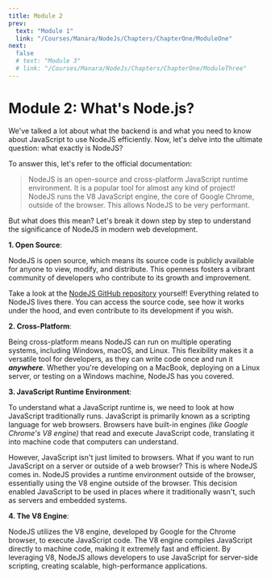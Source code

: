 ```yaml
---
title: Module 2
prev:
  text: "Module 1"
  link: "/Courses/Manara/NodeJs/Chapters/ChapterOne/ModuleOne"
next:
  false
  # text: "Module 3"
  # link: "/Courses/Manara/NodeJs/Chapters/ChapterOne/ModuleThree"
---
```


# Module 2: What's Node.js?

We've talked a lot about what the backend is and what you need to know about JavaScript to use NodeJS efficiently. Now, let's delve into the ultimate question: what exactly is NodeJS?

To answer this, let's refer to the official documentation:

> NodeJS is an open-source and cross-platform JavaScript runtime environment. It is a popular tool for almost any kind of project! NodeJS runs the V8 JavaScript engine, the core of Google Chrome, outside of the browser. This allows NodeJS to be very performant.

But what does this mean? Let's break it down step by step to understand the significance of NodeJS in modern web development.

**1. Open Source**:

NodeJS is open source, which means its source code is publicly available for anyone to view, modify, and distribute. This openness fosters a vibrant community of developers who contribute to its growth and improvement.

Take a look at the [NodeJS GitHub repository](https://github.com/nodejs) yourself! Everything related to NodeJS lives there. You can access the source code, see how it works under the hood, and even contribute to its development if you wish.

**2. Cross-Platform**:

Being cross-platform means NodeJS can run on multiple operating systems, including Windows, macOS, and Linux. This flexibility makes it a versatile tool for developers, as they can write code once and run it _**anywhere**_. Whether you're developing on a MacBook, deploying on a Linux server, or testing on a Windows machine, NodeJS has you covered.

**3. JavaScript Runtime Environment**:

To understand what a JavaScript runtime is, we need to look at how JavaScript traditionally runs. JavaScript is primarily known as a scripting language for web browsers. Browsers have built-in engines _(like Google Chrome's V8 engine)_ that read and execute JavaScript code, translating it into machine code that computers can understand.

However, JavaScript isn't just limited to browsers. What if you want to run JavaScript on a server or outside of a web browser? This is where NodeJS comes in. NodeJS provides a runtime environment outside of the browser, essentially using the V8 engine outside of the browser. This decision enabled JavaScript to be used in places where it traditionally wasn't, such as servers and embedded systems.

**4. The V8 Engine**:

NodeJS utilizes the V8 engine, developed by Google for the Chrome browser, to execute JavaScript code. The V8 engine compiles JavaScript directly to machine code, making it extremely fast and efficient. By leveraging V8, NodeJS allows developers to use JavaScript for server-side scripting, creating scalable, high-performance applications.
